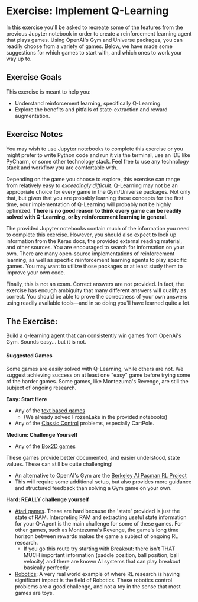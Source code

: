 # Exercise: Implement Q-Learning

In this exercise you'll be asked to recreate some of the features from the previous Jupyter notebook in order to create a reinforcement learning agent that plays games. Using OpenAI's Gym and Universe packages, you can readily choose from a variety of games. Below, we have made some suggestions for which games to start with, and which ones to work your way up to.

## Exercise Goals

This exercise is meant to help you:

* Understand reinforcement learning, specifically Q-Learning.
* Explore the benefits and pitfalls of state-extraction and reward augmentation.

## Exercise Notes

You may wish to use Jupyter notebooks to complete this exercise or you might prefer to write Python code and run it via the terminal, use an IDE like PyCharm, or some other technology stack. Feel free to use any technology stack and workflow you are comfortable with.

Depending on the game you choose to explore, this exercise can range from relatively easy to *exceedingly difficult*. Q-Learning may not be an appropriate choice for every game in the Gym/Universe packages. Not only that, but given that you are probably learning these concepts for the first time, your implementation of Q-Learning will probably not be highly optimized. **There is no good reason to think every game can be readily solved with Q-Learning, or by reinforcement learning in general.**

The provided Jupyter notebooks contain much of the information you need to complete this exercise. However, you should also expect to look up information from the Keras docs, the provided external reading material, and other sources. You are encouraged to search for information on your own. There are many open-source implementations of reinforcement learning, as well as specific reinforcement learning agents to play specific games. You may want to utilize those packages or at least study them to improve your own code.

Finally, this is not an exam. Correct answers are not provided. In fact, the exercise has enough ambiguity that many different answers will qualify as correct. You should be able to prove the correctness of your own answers using readily available tools—and in so doing you'll have learned quite a lot.

## The Exercise:

Build a q-learning agent that can consistently win games from OpenAi's Gym. Sounds easy... but it is not.

#### Suggested Games

Some games are easily solved with Q-Learning, while others are not. We suggest achieving success on at least one "easy" game before trying some of the harder games. Some games, like Montezuma's Revenge, are still the subject of ongoing research.

**Easy: Start Here**  

* Any of the [text based games](http://gym.openai.com/envs/#toy_text)
  * (We already solved FrozenLake in the provided notebooks)
* Any of the [Classic Control](http://gym.openai.com/envs/#classic_control) problems, especially CartPole.

**Medium: Challenge Yourself**  

* Any of the [Box2D games](http://gym.openai.com/envs/#box2d)

These games provide better documented, and easier understood, state values. These can still be quite challenging!

* An alternative to OpenAI's Gym are the [Berkeley AI Pacman RL Project](http://ai.berkeley.edu/reinforcement.html)
* This will require some additional setup, but also provides more guidance and structured feedback than solving a Gym game on your own.

**Hard: REALLY challenge yourself**  

* [Atari games](http://gym.openai.com/envs/#robotics). These are hard because the 'state' provided is just the state of RAM. Interpreting RAM and extracting useful state information for your Q-Agent is the main challenge for some of these games. For other games, such as Montezuma's Revenge, the game's long time horizon between rewards makes the game a subject of ongoing RL research.
  * If you go this route try starting with Breakout: there isn't THAT MUCH important information (paddle position, ball position, ball velocity) and there are known AI systems that can play breakout basically perfectly.
* [Robotics](http://gym.openai.com/envs/#robotics): A very real world example of where RL research is having significant impact is the field of Robotics. These robotics control problems are a good challenge, and not a toy in the sense that most games are toys.
